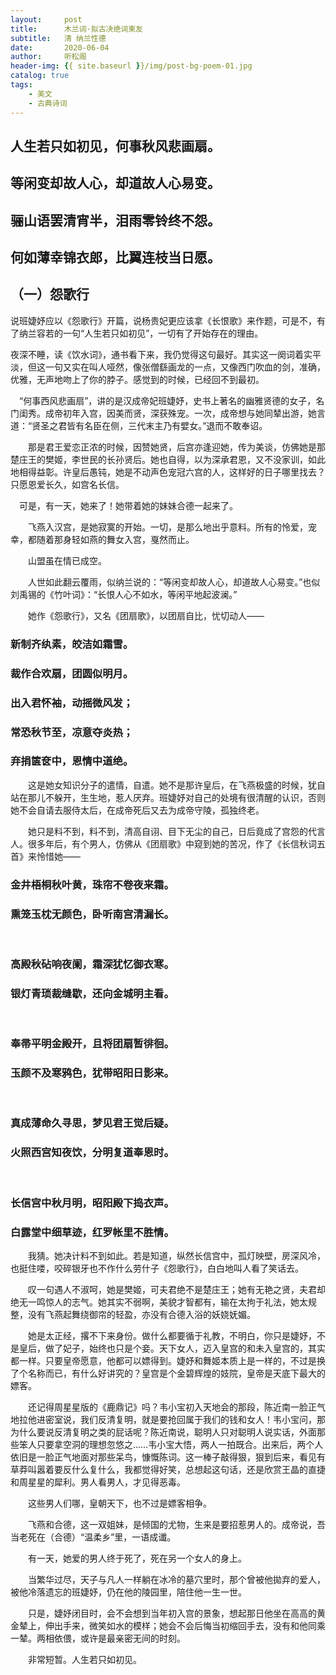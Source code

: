 ```yaml
---
layout:     post
title:      木兰词·拟古决绝词柬友
subtitle:   清 纳兰性德
date:       2020-06-04
author:     听松阁
header-img: {{ site.baseurl }}/img/post-bg-poem-01.jpg
catalog: true
tags:
    - 美文
    - 古典诗词
---
```


## 人生若只如初见，何事秋风悲画扇。
## 等闲变却故人心，却道故人心易变。
## 骊山语罢清宵半，泪雨零铃终不怨。
## 何如薄幸锦衣郎，比翼连枝当日愿。

## （一）怨歌行

说班婕妤应以《怨歌行》开篇，说杨贵妃更应该拿《长恨歌》来作题，可是不，有了纳兰容若的一句“人生若只如初见”，一切有了开始存在的理由。 

夜深不睡，读《饮水词》，通书看下来，我仍觉得这句最好。其实这一阕词着实平淡，但这一句又实在叫人哑然，像张僧繇画龙的一点，又像西门吹血的剑，准确，优雅，无声地吻上了你的脖子。感觉到的时候，已经回不到最初。 

　“何事西风悲画扇”，讲的是汉成帝妃班婕妤，史书上著名的幽雅贤德的女子，名门闺秀。成帝初年入宫，因美而贤，深获殊宠。一次，成帝想与她同辇出游，她言道：“贤圣之君皆有名臣在侧，三代末主乃有嬖女。”退而不敢奉诏。 

　　那是君王爱恋正浓的时候，因赞她贤，后宫亦逢迎她，传为美谈，仿佛她是那楚庄王的樊姬，李世民的长孙贤后。她也自得，以为深承君恩，又不没家训，如此地相得益彰。许皇后愚钝，她是不动声色宠冠六宫的人，这样好的日子哪里找去？只愿恩爱长久，如宫名长信。 

　可是，有一天，她来了！她带着她的妹妹合德一起来了。 

　　飞燕入汉宫，是她寂寞的开始。一切，是那么地出乎意料。所有的怜爱，宠幸，都随着那身轻如燕的舞女入宫，戛然而止。 

　　山盟虽在情已成空。 

　　人世如此翻云覆雨，似纳兰说的：“等闲变却故人心，却道故人心易变。”也似刘禹锡的《竹叶词》：“长恨人心不如水，等闲平地起波澜。” 


　　她作《怨歌行》，又名《团扇歌》，以团扇自比，忧切动人—— 


### 新制齐纨素，皎洁如霜雪。 
### 裁作合欢扇，团圆似明月。 
### 出入君怀袖，动摇微风发； 
### 常恐秋节至，凉意夺炎热； 
### 弃捐箧奁中，恩情中道绝。 



　　这是她女知识分子的遣情，自遣。她不是那许皇后，在飞燕极盛的时候，犹自站在那儿不躲开，生生地，惹人厌弃。班婕妤对自己的处境有很清醒的认识，否则她不会自请去服侍太后，在成帝死后又去为成帝守陵，孤独终老。 



　　她只是料不到，料不到，清高自诩、目下无尘的自己，日后竟成了宫怨的代言人。很多年后，有个男人，仿佛从《团扇歌》中窥到她的苦况，作了《长信秋词五首》来怜惜她—— 



### 金井梧桐秋叶黄，珠帘不卷夜来霜。 
### 熏笼玉枕无颜色，卧听南宫清漏长。 
&nbsp; 
### 高殿秋砧响夜阑，霜深犹忆御衣寒。 
### 银灯青琐裁缝歇，还向金城明主看。 
&nbsp; 
### 奉帚平明金殿开，且将团扇暂徘徊。 
### 玉颜不及寒鸦色，犹带昭阳日影来。 
&nbsp; 
### 真成薄命久寻思，梦见君王觉后疑。 
### 火照西宫知夜饮，分明复道奉恩时。 
&nbsp; 
### 长信宫中秋月明，昭阳殿下捣衣声。 
### 白露堂中细草迹，红罗帐里不胜情。 



　　我猜。她决计料不到如此。若是知道，纵然长信宫中，孤灯映壁，房深风冷，也挺住喽，咬碎银牙也不作什么劳什子《怨歌行》，白白地叫人看了笑话去。 



　　叹一句遇人不淑呵，她是樊姬，可夫君绝不是楚庄王；她有无艳之贤，夫君却绝无一鸣惊人的志气。她其实不弱啊，美貌才智都有，输在太拘于礼法，她太规整，没有飞燕起舞绕御帘的轻盈，亦没有合德入浴的妖娆妩媚。 



　　她是太正经，撂不下来身份。做什么都要循于礼教，不明白，你只是婕妤，不是皇后，做了妃子，始终也只是个妾。天下女人，迈入皇宫的和未入皇宫的，其实都一样。只要皇帝愿意，他都可以嫖得到。婕妤和舞姬本质上是一样的，不过是换了个名称而已，有什么好讲究的？皇宫是个金碧辉煌的妓院，皇帝是天底下最大的嫖客。 



　　还记得周星星版的《鹿鼎记》吗？韦小宝初入天地会的那段，陈近南一脸正气地拉他进密室说，我们反清复明，就是要抢回属于我们的钱和女人！韦小宝问，那为什么要说反清复明之类的屁话呢？陈近南说，聪明人只对聪明人说实话，外面那些笨人只要拿空洞的理想忽悠之……韦小宝大悟，两人一拍既合。出来后，两个人依旧是一脸正气地面对那些呆鸟，慷慨陈词。这一棒子敲得狠，狠到后来，看见有草莽叫嚣着要反什么复什么，我都觉得好笑，总想起这句话，还是欣赏王晶的直捷和周星星的犀利。男人看男人，才见得恶毒。 

　　这些男人们哪，皇朝天下，也不过是嫖客相争。 



　　飞燕和合德，这一双姐妹，是倾国的尤物，生来是要招惹男人的。成帝说，吾当老死在（合德）“温柔乡”里，一语成谶。 



　　有一天，她爱的男人终于死了，死在另一个女人的身上。 



　　当繁华过尽，天子与凡人一样躺在冰冷的墓穴里时，那个曾被他拋弃的爱人，被他冷落遗忘的班婕妤，仍在他的陵园里，陪住他一生一世。 



　　只是，婕妤闭目时，会不会想到当年初入宫的景象，想起那日他坐在高高的黄金辇上，伸出手来，微笑如水的模样；她会不会后悔当初缩回手去，没有和他同乘一辇。两相依偎，或许是最亲密无间的时刻。 



　　非常短暂。人生若只如初见。
